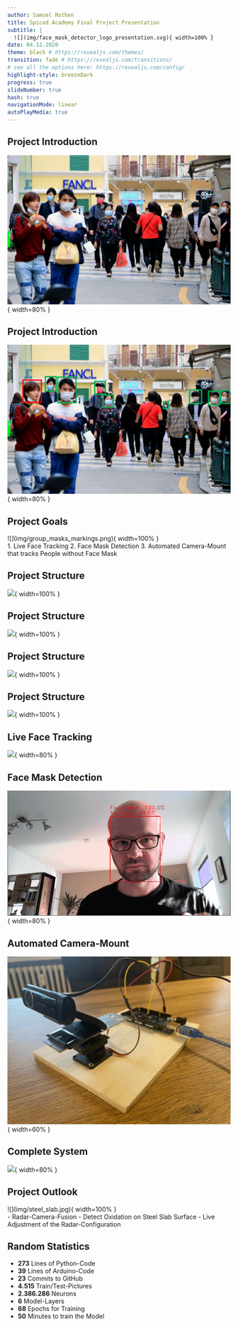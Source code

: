```yaml
---
author: Samuel Rothen
title: Spiced Academy Final Project Presentation  
subtitle: |
  ![](img/face_mask_detector_logo_presentation.svg){ width=100% }  
date: 04.12.2020
theme: black # https://revealjs.com/themes/
transition: fade # https://revealjs.com/transitions/
# see all the options here: https://revealjs.com/config/
highlight-style: breezeDark
progress: true
slideNumber: true
hash: true
navigationMode: linear
autoPlayMedia: true
---
```



## Project Introduction <i class="far fa-compass"></i>

![](img/group_masks.png){ width=80% }


## Project Introduction <i class="far fa-compass"></i>

![](img/group_masks_markings.png){ width=80% }


## Project Goals <i class="fas fa-clipboard-list"></i>

<div class="left">
![](img/group_masks_markings.png){ width=100% }
</div>
<div class="right">
1. Live Face Tracking
2. Face Mask Detection
3. Automated Camera-Mount that tracks People without Face Mask
</div>


## Project Structure <i class="fas fa-project-diagram"></i>

![](img/ps_face_tracking.svg){ width=100% }


## Project Structure <i class="fas fa-project-diagram"></i>

![](img/ps_tensoflow.svg){ width=100% }


## Project Structure <i class="fas fa-project-diagram"></i>

![](img/ps_mask_detection.svg){ width=100% }


## Project Structure <i class="fas fa-project-diagram"></i>

![](img/ps_full.svg){ width=100% }


## Live Face Tracking <i class="fas fa-user"></i>

![](img/face_tracking.gif){ width=80% }


## Face Mask Detection <i class="fas fa-head-side-mask"></i>

![](img/mask_detect.gif){ width=80% }


## Automated Camera-Mount <i class="fas fa-video"></i>

![](img/camera_mount.jpg){ width=60% }


## Complete System <i class="fas fa-cogs"></i>

![](img/tracking_demo.gif){ width=80% }


## Project Outlook <i class="fas fa-binoculars"></i>

<div class="left">
![](img/steel_slab.jpg){ width=100% }
</div>
<div class="right">
- Radar-Camera-Fusion
- Detect Oxidation on Steel Slab Surface
- Live Adjustment of the Radar-Configuration
</div>


## Random Statistics <i class="far fa-chart-bar"></i>

- <i class="fab fa-python"></i> **273** Lines of Python-Code<br>
- <i class="fas fa-microchip"></i> **39** Lines of Arduino-Code<br>
- <i class="fab fa-github"></i> **23** Commits to GitHub<br>
- <i class="fas fa-images"></i> **4.515** Train/Test-Pictures<br>
- <i class="fas fa-ellipsis-v"></i><i class="fas fa-ellipsis-v"></i><i class="fas fa-ellipsis-v"></i> **2.386.286** Neurons<br>
- <i class="fas fa-layer-group"></i> **6** Model-Layers<br>
- <i class="fas fa-redo"></i> **68** Epochs for Training<br>
- <i class="far fa-clock"></i> **50** Minutes to train the Model
